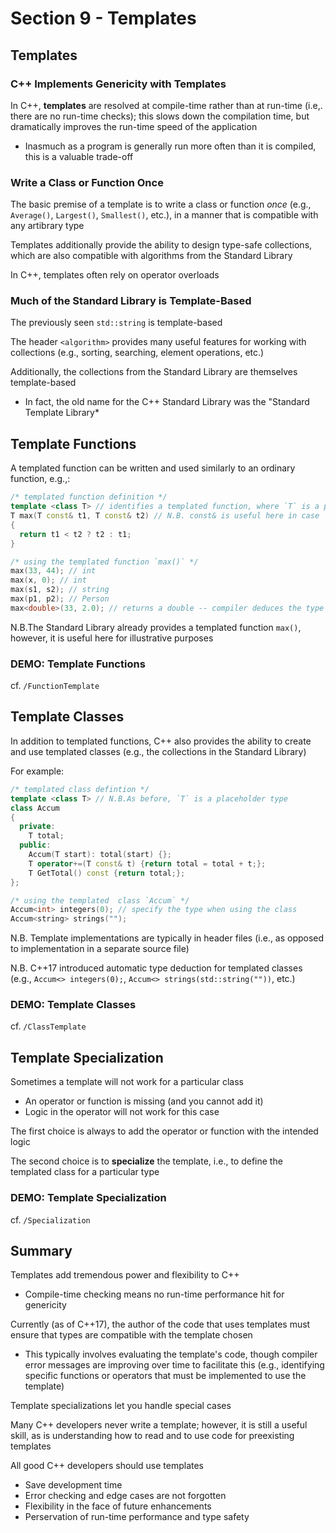 # Section 9 - Templates

## Templates

### C++ Implements Genericity with Templates

In C++, **templates** are resolved at compile-time rather than at run-time (i.e,. there are no run-time checks); this slows down the compilation time, but dramatically improves the run-time speed of the application
  * Inasmuch as a program is generally run more often than it is compiled, this is a valuable trade-off

### Write a Class or Function Once

The basic premise of a template is to write a class or function *once* (e.g., `Average()`, `Largest()`, `Smallest()`, etc.), in a manner that is compatible with any artibrary type

Templates additionally provide the ability to design type-safe collections, which are also compatible with algorithms from the Standard Library

In C++, templates often rely on operator overloads

### Much of the Standard Library is Template-Based

The previously seen `std::string` is template-based

The header `<algorithm>` provides many useful features for working with collections (e.g., sorting, searching, element operations, etc.)

Additionally, the collections from the Standard Library are themselves template-based
  * In fact, the old name for the C++ Standard Library was the "Standard Template Library*

## Template Functions

A templated function can be written and used similarly to an ordinary function, e.g.,:
```cpp
/* templated function definition */
template <class T> // identifies a templated function, where `T` is a placeholder for a generic type (called `T` by convention)
T max(T const& t1, T const& t2) // N.B. const& is useful here in case `T` is a complex object
{
  return t1 < t2 ? t2 : t1;
}

/* using the templated function `max()` */
max(33, 44); // int
max(x, 0); // int
max(s1, s2); // string
max(p1, p2); // Person
max<double>(33, 2.0); // returns a double -- compiler deduces the type in this case (i.e., promotes 33 to a double)
```

N.B.The Standard Library already provides a templated function `max()`, however, it is useful here for illustrative purposes

### **DEMO: Template Functions**

cf. `/FunctionTemplate`

## Template Classes

In addition to templated functions, C++ also provides the ability to create and use templated classes (e.g., the collections in the Standard Library)

For example:
```cpp
/* templated class defintion */
template <class T> // N.B.As before, `T` is a placeholder type
class Accum
{
  private:
    T total;
  public:
    Accum(T start): total(start) {};
    T operator+=(T const& t) {return total = total + t;};
    T GetTotal() const {return total;};
};

/* using the templated  class `Accum` */
Accum<int> integers(0); // specify the type when using the class
Accum<string> strings("");
```

N.B. Template implementations are typically in header files (i.e., as opposed to implementation in a separate source file)

N.B. C++17 introduced automatic type deduction for templated classes (e.g., `Accum<> integers(0);`, `Accum<> strings(std::string(""))`, etc.)

### **DEMO: Template Classes**

cf. `/ClassTemplate`

## Template Specialization

Sometimes a template will not work for a particular class
  * An operator or function is missing (and you cannot add it)
  * Logic in the operator will not work for this case

The first choice is always to add the operator or function with the intended logic

The second choice is to **specialize** the template, i.e., to define the templated class for a particular type

### **DEMO: Template Specialization**

cf. `/Specialization`

## Summary

Templates add tremendous power and flexibility to C++
  * Compile-time checking means no run-time performance hit for genericity

Currently (as of C++17), the author of the code that uses templates must ensure that types are compatible with the template chosen
  * This typically involves evaluating the template's code, though compiler error messages are improving over time to facilitate this (e.g., identifying specific functions or operators that must be implemented to use the template)

Template specializations let you handle special cases

Many C++ developers never write a template; however, it is still a useful skill, as is understanding how to read and to use code for preexisting templates

All good C++ developers should use templates
  * Save development time
  * Error checking and edge cases are not forgotten
  * Flexibility in the face of future enhancements
  * Perservation of run-time performance and type safety
